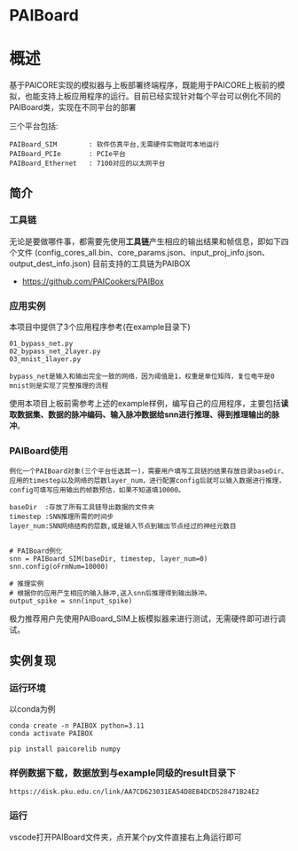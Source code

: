 # PAIBoard

# 概述
基于PAICORE实现的模拟器与上板部署终端程序，既能用于PAICORE上板前的模拟，也能支持上板应用程序的运行。目前已经实现针对每个平台可以例化不同的PAIBoard类，实现在不同平台的部署

三个平台包括:

    PAIBoard_SIM        : 软件仿真平台,无需硬件实物就可本地运行
    PAIBoard_PCIe       : PCIe平台
    PAIBoard_Ethernet   : 7100对应的以太网平台

## 简介


### 工具链
无论是要做哪件事，都需要先使用**工具链**产生相应的输出结果和帧信息，即如下四个文件
(config_cores_all.bin、core_params.json、input_proj_info.json、output_dest_info.json)
目前支持的工具链为PAIBOX
- https://github.com/PAICookers/PAIBox

### 应用实例
本项目中提供了3个应用程序参考(在example目录下)

    01_bypass_net.py
    02_bypass_net_2layer.py
    03_mnist_1layer.py

    bypass_net是输入和输出完全一致的网络，因为阈值是1，权重是单位矩阵，复位电平是0
    mnist则是实现了完整推理的流程


使用本项目上板前需参考上述的example样例，编写自己的应用程序，主要包括**读取数据集、数据的脉冲编码、输入脉冲数据给snn进行推理、得到推理输出的脉冲**。

### PAIBoard使用
    例化一个PAIBoard对象(三个平台任选其一)，需要用户填写工具链的结果存放目录baseDir、应用的timestep以及网络的层数layer_num，进行配置config后就可以输入数据进行推理，config可填写应用输出的帧数预估，如果不知道填10000。

    baseDir  :存放了所有工具链导出数据的文件夹
    timestep :SNN推理所需的时间步
    layer_num:SNN网络结构的层数,或是输入节点到输出节点经过的神经元数目


    # PAIBoard例化
    snn = PAIBoard_SIM(baseDir, timestep, layer_num=0)
    snn.config(oFrmNum=10000)

    # 推理实例
    # 根据你的应用产生相应的输入脉冲,送入snn后推理得到输出脉冲。
    output_spike = snn(input_spike)

极力推荐用户先使用PAIBoard_SIM上板模拟器来进行测试，无需硬件即可进行调试。

## 实例复现
### 运行环境
以conda为例

    conda create -n PAIBOX python=3.11
    conda activate PAIBOX

    pip install paicorelib numpy


### 样例数据下载，数据放到与example同级的result目录下

    https://disk.pku.edu.cn/link/AA7CD623031EA54D8EB4DCD528471B24E2

### 运行
vscode打开PAIBoard文件夹，点开某个py文件直接右上角运行即可
